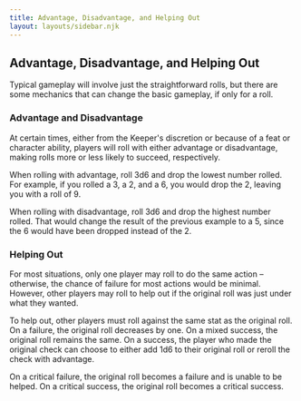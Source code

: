 ```yaml
---
title: Advantage, Disadvantage, and Helping Out
layout: layouts/sidebar.njk
---
```


<div class="stack">

  ## Advantage, Disadvantage, and Helping Out

  Typical gameplay will involve just the straightforward rolls, but there are
  some mechanics that can change the basic gameplay, if only for a roll.

  ### Advantage and Disadvantage

  At certain times, either from the Keeper's discretion or because of a feat or
  character ability, players will roll with either advantage or disadvantage,
  making rolls more or less likely to succeed, respectively.

  When rolling with advantage, roll 3d6 and drop the lowest number rolled. For
  example, if you rolled a 3, a 2, and a 6, you would drop the 2, leaving you
  with a roll of 9.

  When rolling with disadvantage, roll 3d6 and drop the highest number rolled.
  That would change the result of the previous example to a 5, since the 6 would
  have been dropped instead of the 2.


  ### Helping Out

  For most situations, only one player may roll to do the same action –
  otherwise, the chance of failure for most actions would be minimal. However,
  other players may roll to help out if the original roll was just under what
  they wanted.

  To help out, other players must roll against the same stat as the original
  roll. On a failure, the original roll decreases by one. On a mixed success,
  the original roll remains the same. On a success, the player who made the
  original check can choose to either add 1d6 to their original roll or reroll
  the check with advantage.

  On a critical failure, the original roll becomes a failure and is unable to be
  helped. On a critical success, the original roll becomes a critical success.

</div>
